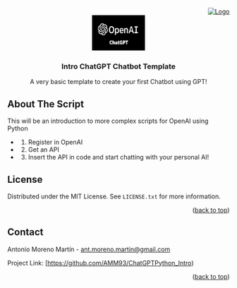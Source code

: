 <!-- PROJECT LOGO -->
<br />
 <div align="right">
 <a href="https://github.com/AMM93/ChatGPTPython_Intro">
   <a href="https://github.com/AMM93/ChatGPTPython_Intro">
   <img src="images/Foto_perfilred.png" alt="Logo" width="120" height="120">
 </a>
<div align="center">
  <a href="https://github.com/AMM93/ChatGPTPython_Intro">
    <img src="images/logo_chatgpt.png" alt="Logo" width="120" height="80">
  </a>
 </div>
  
  <!-- ABOUT THE SCRIPT -->
  <h3 align="center">Intro ChatGPT Chatbot Template</h3>

  <p align="center">
    A very basic template to create your first Chatbot using GPT!
  </p>
</div>


<!-- ABOUT THE SCRIPT -->
## About The Script

This will be an introduction to more complex scripts for OpenAI using Python

* 1. Register in OpenAI
* 2. Get an API 
* 3. Insert the API in code and start chatting with your personal AI!



<!-- LICENSE -->
## License

Distributed under the MIT License. See `LICENSE.txt` for more information.

<p align="right">(<a href="#readme-top">back to top</a>)</p>



<!-- CONTACT -->
## Contact

Antonio Moreno Martín - ant.moreno.martin@gmail.com

Project Link: [https://github.com/AMM93/ChatGPTPython_Intro)

<p align="right">(<a href="#readme-top">back to top</a>)</p>

